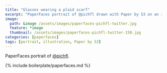 ```yaml
---
title: "Glasses wearing a plaid scarf"
excerpt: "PaperFaces portrait of @pichfl drawn with Paper by 53 on an iPad."
image: 
  path: &image /assets/images/paperfaces-pichfl-twitter.jpg 
  feature: *image
  thumbnail: /assets/images/paperfaces-pichfl-twitter-150.jpg
categories: [paperfaces]
tags: [portrait, illustration, Paper by 53]
---
```


PaperFaces portrait of [@pichfl](https://twitter.com/pichfl).

{% include boilerplate/paperfaces.md %}
